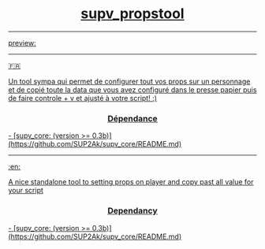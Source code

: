 <h1 align="center"><u>supv_propstool<u></h1>

____

[preview:](https://streamable.com/p64c52)

____

:fr:
<div>
  <p>Un tool sympa qui permet de configurer tout vos props sur un personnage et de copié toute la data que vous avez configuré dans le presse papier puis de faire controle + v et ajusté à votre script! :)</p>
  <h3 align="center"><u>Dépendance</u></h3>
</div>
- [supv_core: (version >= 0.3b)](https://github.com/SUP2Ak/supv_core/README.md)

____

:en:
<div>
  <p>A nice standalone tool to setting props on player and copy past all value for your script</p>
  <h3 align="center"><u>Dependancy</u></h3>
</div>
- [supv_core: (version >= 0.3b)](https://github.com/SUP2Ak/supv_core/README.md)
